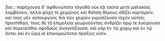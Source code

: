 

*Soc.*: παρέχουσα δ' ἀφθονώτατα τἀγαθὰ οὐκ ἐᾷ ταῦτα μετὰ μαλακίας λαμβάνειν, ἀλλὰ ψύχη τε χειμῶνος καὶ θάλπη θέρους ἐθίζει καρτερεῖν. καὶ τοὺς μὲν αὐτουργοὺς διὰ τῶν χειρῶν γυμνάζουσα ἰσχὺν αὐτοῖς προστίθησι, τοὺς δὲ τῇ ἐπιμελείᾳ γεωργοῦντας ἀνδρίζει πρῴ τε ἐγείρουσα καὶ πορεύεσθαι σφοδρῶς ἀναγκάζουσα. καὶ γὰρ ἐν τῷ χώρῳ καὶ ἐν τῷ ἄστει ἀεὶ ἐν ὥρᾳ αἱ ἐπικαιριώταται πράξεις εἰσίν.